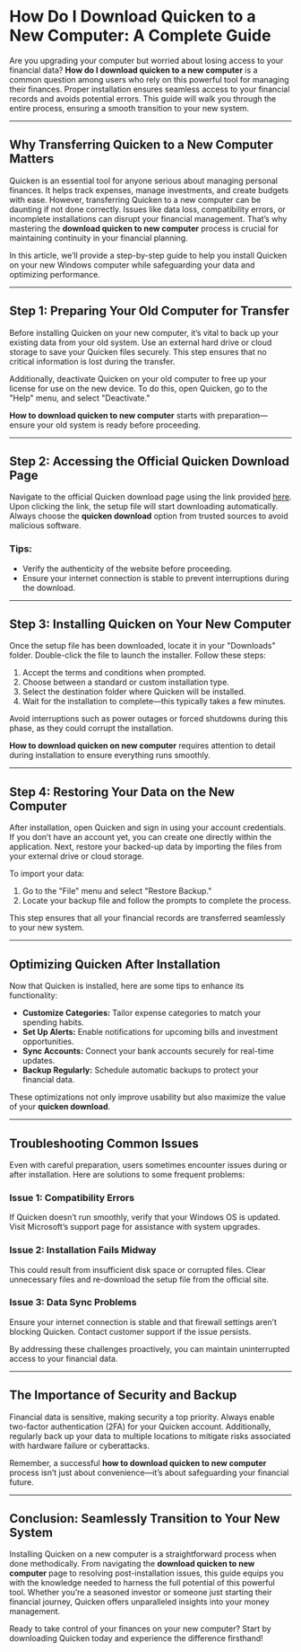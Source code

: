 # How Do I Download Quicken to a New Computer: A Complete Guide  

Are you upgrading your computer but worried about losing access to your financial data? **How do I download quicken to a new computer** is a common question among users who rely on this powerful tool for managing their finances. Proper installation ensures seamless access to your financial records and avoids potential errors. This guide will walk you through the entire process, ensuring a smooth transition to your new system.

---

## Why Transferring Quicken to a New Computer Matters  

Quicken is an essential tool for anyone serious about managing personal finances. It helps track expenses, manage investments, and create budgets with ease. However, transferring Quicken to a new computer can be daunting if not done correctly. Issues like data loss, compatibility errors, or incomplete installations can disrupt your financial management. That’s why mastering the **download quicken to new computer** process is crucial for maintaining continuity in your financial planning.  

In this article, we’ll provide a step-by-step guide to help you install Quicken on your new Windows computer while safeguarding your data and optimizing performance.

---

## Step 1: Preparing Your Old Computer for Transfer  

Before installing Quicken on your new computer, it’s vital to back up your existing data from your old system. Use an external hard drive or cloud storage to save your Quicken files securely. This step ensures that no critical information is lost during the transfer.  

Additionally, deactivate Quicken on your old computer to free up your license for use on the new device. To do this, open Quicken, go to the "Help" menu, and select "Deactivate."  

**How to download quicken to new computer** starts with preparation—ensure your old system is ready before proceeding.

---

## Step 2: Accessing the Official Quicken Download Page  

Navigate to the official Quicken download page using the link provided [here](https://quicken.com/download). Upon clicking the link, the setup file will start downloading automatically. Always choose the **quicken download** option from trusted sources to avoid malicious software.  

### Tips:
- Verify the authenticity of the website before proceeding.  
- Ensure your internet connection is stable to prevent interruptions during the download.  

---

## Step 3: Installing Quicken on Your New Computer  

Once the setup file has been downloaded, locate it in your "Downloads" folder. Double-click the file to launch the installer. Follow these steps:  

1. Accept the terms and conditions when prompted.  
2. Choose between a standard or custom installation type.  
3. Select the destination folder where Quicken will be installed.  
4. Wait for the installation to complete—this typically takes a few minutes.  

Avoid interruptions such as power outages or forced shutdowns during this phase, as they could corrupt the installation.  

**How to download quicken on new computer** requires attention to detail during installation to ensure everything runs smoothly.

---

## Step 4: Restoring Your Data on the New Computer  

After installation, open Quicken and sign in using your account credentials. If you don’t have an account yet, you can create one directly within the application. Next, restore your backed-up data by importing the files from your external drive or cloud storage.  

To import your data:  
1. Go to the "File" menu and select "Restore Backup."  
2. Locate your backup file and follow the prompts to complete the process.  

This step ensures that all your financial records are transferred seamlessly to your new system.

---

## Optimizing Quicken After Installation  

Now that Quicken is installed, here are some tips to enhance its functionality:  

- **Customize Categories:** Tailor expense categories to match your spending habits.  
- **Set Up Alerts:** Enable notifications for upcoming bills and investment opportunities.  
- **Sync Accounts:** Connect your bank accounts securely for real-time updates.  
- **Backup Regularly:** Schedule automatic backups to protect your financial data.  

These optimizations not only improve usability but also maximize the value of your **quicken download**.

---

## Troubleshooting Common Issues  

Even with careful preparation, users sometimes encounter issues during or after installation. Here are solutions to some frequent problems:  

### Issue 1: Compatibility Errors  
If Quicken doesn’t run smoothly, verify that your Windows OS is updated. Visit Microsoft’s support page for assistance with system upgrades.  

### Issue 2: Installation Fails Midway  
This could result from insufficient disk space or corrupted files. Clear unnecessary files and re-download the setup file from the official site.  

### Issue 3: Data Sync Problems  
Ensure your internet connection is stable and that firewall settings aren’t blocking Quicken. Contact customer support if the issue persists.  

By addressing these challenges proactively, you can maintain uninterrupted access to your financial data.

---

## The Importance of Security and Backup  

Financial data is sensitive, making security a top priority. Always enable two-factor authentication (2FA) for your Quicken account. Additionally, regularly back up your data to multiple locations to mitigate risks associated with hardware failure or cyberattacks.  

Remember, a successful **how to download quicken to new computer** process isn’t just about convenience—it’s about safeguarding your financial future.

---

## Conclusion: Seamlessly Transition to Your New System  

Installing Quicken on a new computer is a straightforward process when done methodically. From navigating the **download quicken to new computer** page to resolving post-installation issues, this guide equips you with the knowledge needed to harness the full potential of this powerful tool. Whether you’re a seasoned investor or someone just starting their financial journey, Quicken offers unparalleled insights into your money management.  

Ready to take control of your finances on your new computer? Start by downloading Quicken today and experience the difference firsthand!
